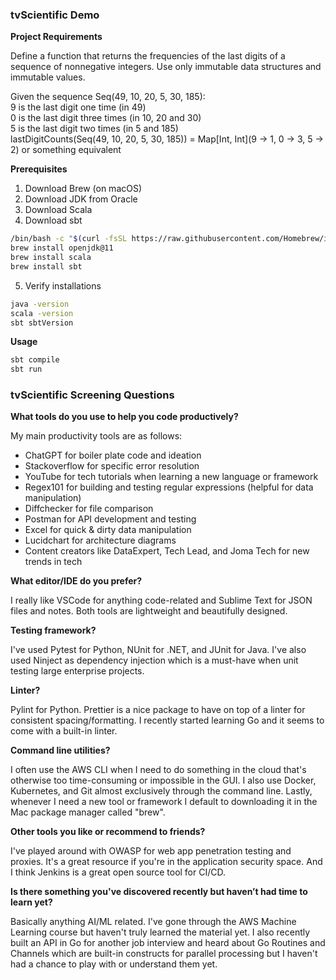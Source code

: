 ### tvScientific Demo

**Project Requirements**

Define a function that returns the frequencies of the last digits of a sequence of nonnegative integers. Use only immutable data structures and immutable values.

Given the sequence Seq(49, 10, 20, 5, 30, 185):  
9 is the last digit one time (in 49)  
0 is the last digit three times (in 10, 20 and 30)  
5 is the last digit two times (in 5 and 185)  
lastDigitCounts(Seq(49, 10, 20, 5, 30, 185)) = Map[Int, Int](9 -> 1, 0 -> 3, 5 -> 2) or something equivalent

**Prerequisites**

1. Download Brew (on macOS)
2. Download JDK from Oracle
3. Download Scala
4. Download sbt

```bash
/bin/bash -c "$(curl -fsSL https://raw.githubusercontent.com/Homebrew/install/HEAD/install.sh)"
brew install openjdk@11
brew install scala
brew install sbt
```

5. Verify installations

```bash
java -version
scala -version
sbt sbtVersion
```

**Usage**

```bash
sbt compile
sbt run
```

### tvScientific Screening Questions

**What tools do you use to help you code productively?**

My main productivity tools are as follows:

- ChatGPT for boiler plate code and ideation
- Stackoverflow for specific error resolution
- YouTube for tech tutorials when learning a new language or framework
- Regex101 for building and testing regular expressions (helpful for data manipulation)
- Diffchecker for file comparison
- Postman for API development and testing
- Excel for quick & dirty data manipulation
- Lucidchart for architecture diagrams
- Content creators like DataExpert, Tech Lead, and Joma Tech for new trends in tech

**What editor/IDE do you prefer?**

I really like VSCode for anything code-related and Sublime Text for JSON files and notes. Both tools are lightweight and beautifully designed.

**Testing framework?**

I've used Pytest for Python, NUnit for .NET, and JUnit for Java. I've also used Ninject as dependency injection which is a must-have when unit testing large enterprise projects.

**Linter?**

Pylint for Python. Prettier is a nice package to have on top of a linter for consistent spacing/formatting. I recently started learning Go and it seems to come with a built-in linter.

**Command line utilities?**

I often use the AWS CLI when I need to do something in the cloud that's otherwise too time-consuming or impossible in the GUI. I also use Docker, Kubernetes, and Git almost exclusively through the command line. Lastly, whenever I need a new tool or framework I default to downloading it in the Mac package manager called "brew".

**Other tools you like or recommend to friends?**

I've played around with OWASP for web app penetration testing and proxies. It's a great resource if you're in the application security space. And I think Jenkins is a great open source tool for CI/CD.

**Is there something you've discovered recently but haven’t had time to learn yet?**

Basically anything AI/ML related. I've gone through the AWS Machine Learning course but haven't truly learned the material yet. I also recently built an API in Go for another job interview and heard about Go Routines and Channels which are built-in constructs for parallel processing but I haven't had a chance to play with or understand them yet.
